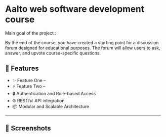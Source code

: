 # Aalto web software development course
Main goal of the project :
 
By the end of the course, you have created a starting point for a discussion forum designed for educational purposes. The forum will allow users to ask, answer, and upvote course-specific questions.



## 🚀 Features

- ✨ Feature One – 
- ⚡ Feature Two –
- 🔒 Authentication and Role-based Access
- 🌐 RESTful API integration
- 📦 Modular and Scalable Architecture

---

## 📸 Screenshots


